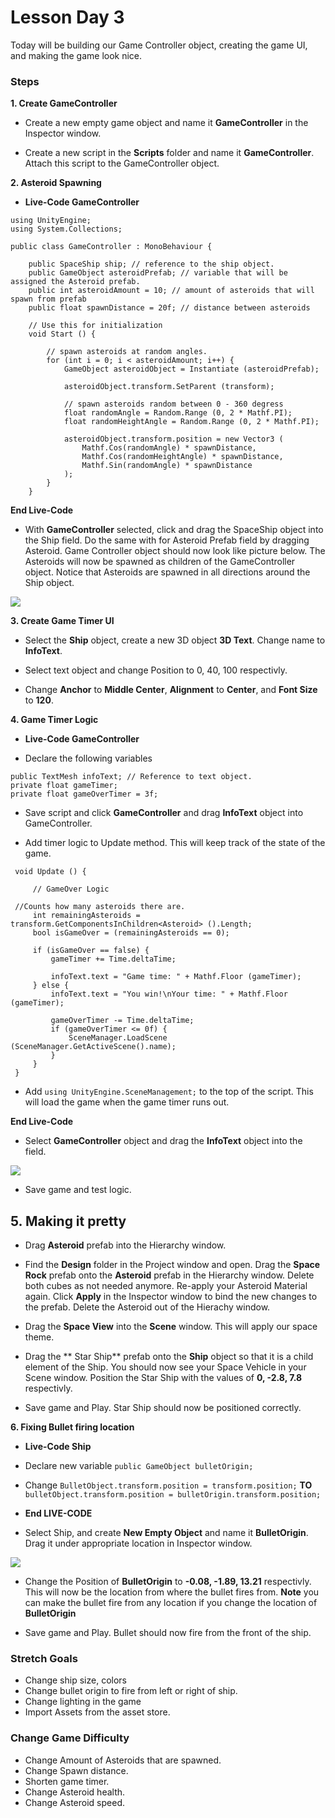# Lesson Day 3

Today will be building our Game Controller object, creating the game UI, and making the game look nice.

### Steps
**1. Create GameController**
- Create a new empty game object and name it **GameController** in the Inspector window.

- Create a new script in the **Scripts** folder and name it **GameController**. Attach this script to the GameController object.

**2. Asteroid Spawning**
- **Live-Code GameController**
```
using UnityEngine;
using System.Collections;

public class GameController : MonoBehaviour {

	public SpaceShip ship; // reference to the ship object.
	public GameObject asteroidPrefab; // variable that will be assigned the Asteroid prefab.
	public int asteroidAmount = 10; // amount of asteroids that will spawn from prefab
	public float spawnDistance = 20f; // distance between asteroids

	// Use this for initialization
	void Start () {
		
		// spawn asteroids at random angles.
		for (int i = 0; i < asteroidAmount; i++) {
			GameObject asteroidObject = Instantiate (asteroidPrefab);

			asteroidObject.transform.SetParent (transform);
                        
			// spawn asteroids random between 0 - 360 degress
			float randomAngle = Random.Range (0, 2 * Mathf.PI);
			float randomHeightAngle = Random.Range (0, 2 * Mathf.PI);

			asteroidObject.transform.position = new Vector3 (
				Mathf.Cos(randomAngle) * spawnDistance,
				Mathf.Cos(randomHeightAngle) * spawnDistance,
				Mathf.Sin(randomAngle) * spawnDistance
			);
		}
	}
  ```
  **End Live-Code**
  
  - With **GameController** selected, click and drag the SpaceShip object into the Ship field. Do the same with for Asteroid Prefab field by dragging Asteroid. Game Controller object should now look like picture below. The Asteroids will now be spawned as children of the GameController object. Notice that Asteroids are spawned in all directions around the Ship object.
  
![](http://i.imgur.com/Hv1vjXL.png)
 
 **3. Create Game Timer UI**
  - Select the **Ship** object, create a new 3D object **3D Text**. Change name to **InfoText**.
  
  - Select text object and change Position to 0, 40, 100 respectivly.
  
  - Change **Anchor** to **Middle Center**, **Alignment** to **Center**, and **Font Size** to **120**.
  
  **4. Game Timer Logic**
  
   - **Live-Code GameController**
   
   - Declare the following variables
   ```
   public TextMesh infoText; // Reference to text object.
   private float gameTimer;
   private float gameOverTimer = 3f;
   ```
   - Save script and click **GameController** and drag **InfoText** object into GameController.
   
   - Add timer logic to Update method. This will keep track of the state of the game.
   ```// Update is called once per frame
	void Update () {

		// GameOver Logic
    
    //Counts how many asteroids there are.
		int remainingAsteroids = transform.GetComponentsInChildren<Asteroid> ().Length;
		bool isGameOver = (remainingAsteroids == 0);

		if (isGameOver == false) { 
			gameTimer += Time.deltaTime;

			infoText.text = "Game time: " + Mathf.Floor (gameTimer);
		} else {
			infoText.text = "You win!\nYour time: " + Mathf.Floor (gameTimer);

			gameOverTimer -= Time.deltaTime;
			if (gameOverTimer <= 0f) {
				SceneManager.LoadScene (SceneManager.GetActiveScene().name);
			}
		}
	}
  ```
  - Add ```using UnityEngine.SceneManagement;``` to the top of the script. This will load the game when the game timer runs out.
  
  **End Live-Code**
  
  - Select **GameController** object and drag the **InfoText** object into the field.
  
  ![](http://i.imgur.com/dukSZ4Q.png)
  
  - Save game and test logic.
  
  **5. Making it pretty**
  - 
  - Drag **Asteroid** prefab into the Hierarchy window.
  
  - Find the **Design** folder in the Project window and open. Drag the **Space Rock** prefab onto the **Asteroid** prefab in the Hierarchy window. Delete both cubes as not needed anymore. Re-apply your Asteroid Material again. Click **Apply** in the Inspector window to bind the new changes to the prefab. Delete the Asteroid out of the Hierachy window.
  
  - Drag the **Space View** into the **Scene** window. This will apply our space theme.
  
  - Drag the ** Star Ship** prefab onto the **Ship** object so that it is a child element of the Ship. You should now see your Space Vehicle in your Scene window. Position the Star Ship with the values of **0, -2.8, 7.8** respectivly.
  
  - Save game and Play. Star Ship should now be positioned correctly.
  
  **6. Fixing Bullet firing location**
  - **Live-Code Ship**
  
  - Declare new variable ```public GameObject bulletOrigin;```
  
  - Change ```BulletObject.transform.position = transform.position;``` **TO** ```bulletObject.transform.position = bulletOrigin.transform.position;```
  - **End LIVE-CODE**
  
  - Select Ship, and create **New Empty Object** and name it **BulletOrigin**. Drag it under appropriate location in Inspector window.
  
![](http://i.imgur.com/Rel2fnD.png)
  
  - Change the Position of **BulletOrigin** to **-0.08, -1.89, 13.21** respectivly. This will now be the location from where the bullet fires from. **Note** you can make the bullet fire from any location if you change the location of **BulletOrigin**
  
  - Save game and Play. Bullet should now fire from the front of the ship.
  

### Stretch Goals
 - Change ship size, colors
 - Change bullet origin to fire from left or right of ship.
 - Change lighting in the game
 - Import Assets from the asset store.
 
 ### Change Game Difficulty
 - Change Amount of Asteroids that are spawned.
 - Change Spawn distance.
 - Shorten game timer.
 - Change Asteroid health.
 - Change Asteroid speed.
   
